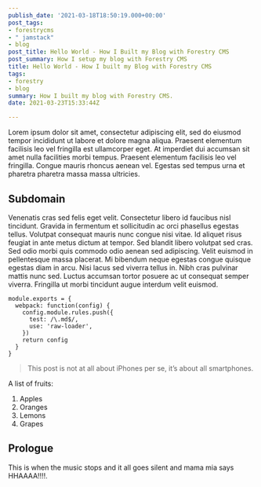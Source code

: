 ```yaml
---
publish_date: '2021-03-18T18:50:19.000+00:00'
post_tags:
- forestrycms
- " jamstack"
- blog
post_title: Hello World - How I Built my Blog with Forestry CMS
post_summary: How I setup my blog with Forestry CMS
title: Hello World - How I built my Blog with Forestry CMS
tags:
- forestry
- blog
summary: How I built my blog with Forestry CMS.
date: 2021-03-23T15:33:44Z

---
```

Lorem ipsum dolor sit amet, consectetur adipiscing elit, sed do eiusmod tempor incididunt ut labore et dolore magna aliqua. Praesent elementum facilisis leo vel fringilla est ullamcorper eget. At imperdiet dui accumsan sit amet nulla facilities morbi tempus. Praesent elementum facilisis leo vel fringilla. Congue mauris rhoncus aenean vel. Egestas sed tempus urna et pharetra pharetra massa massa ultricies.

## **Subdomain**

Venenatis cras sed felis eget velit. Consectetur libero id faucibus nisl tincidunt. Gravida in fermentum et sollicitudin ac orci phasellus egestas tellus. Volutpat consequat mauris nunc congue nisi vitae. Id aliquet risus feugiat in ante metus dictum at tempor. Sed blandit libero volutpat sed cras. Sed odio morbi quis commodo odio aenean sed adipiscing. Velit euismod in pellentesque massa placerat. Mi bibendum neque egestas congue quisque egestas diam in arcu. Nisi lacus sed viverra tellus in. Nibh cras pulvinar mattis nunc sed. Luctus accumsan tortor posuere ac ut consequat semper viverra. Fringilla ut morbi tincidunt augue interdum velit euismod.

    module.exports = {
      webpack: function(config) {
        config.module.rules.push({
          test: /\.md$/,
          use: 'raw-loader',
        })
        return config
      }
    }

> This post is not at all about iPhones per se, it’s about all smartphones.

A list of fruits:

1. Apples
2. Oranges
3. Lemons
4. Grapes

## Prologue

This is when the music stops and it all goes silent and mama mia says HHAAAA!!!!.
